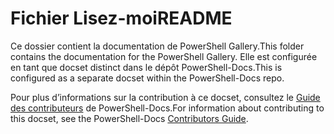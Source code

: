 # <a name="readme"></a><span data-ttu-id="26628-101">Fichier Lisez-moi</span><span class="sxs-lookup"><span data-stu-id="26628-101">README</span></span>

<span data-ttu-id="26628-102">Ce dossier contient la documentation de PowerShell Gallery.</span><span class="sxs-lookup"><span data-stu-id="26628-102">This folder contains the documentation for the PowerShell Gallery.</span></span>
<span data-ttu-id="26628-103">Elle est configurée en tant que docset distinct dans le dépôt PowerShell-Docs.</span><span class="sxs-lookup"><span data-stu-id="26628-103">This is configured as a separate docset within the PowerShell-Docs repo.</span></span>

<span data-ttu-id="26628-104">Pour plus d’informations sur la contribution à ce docset, consultez le [Guide des contributeurs](https://github.com/PowerShell/PowerShell-Docs/blob/staging/CONTRIBUTING.md) de PowerShell-Docs.</span><span class="sxs-lookup"><span data-stu-id="26628-104">For information about contributing to this docset, see the PowerShell-Docs [Contributors Guide](https://github.com/PowerShell/PowerShell-Docs/blob/staging/CONTRIBUTING.md).</span></span>
